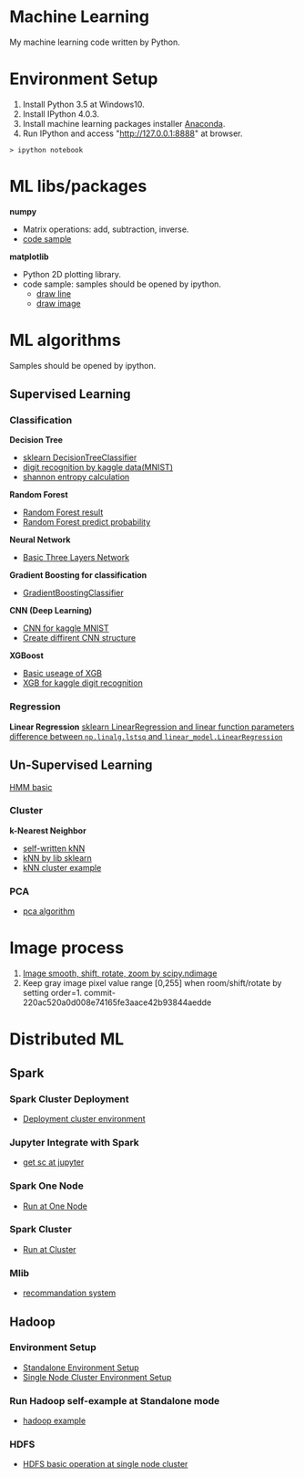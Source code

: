 Machine Learning
=================

My machine learning code written by Python.

# Environment Setup

1. Install Python 3.5 at Windows10.
2. Install IPython 4.0.3.
3. Install machine learning packages installer [Anaconda](https://www.continuum.io/downloads#_windows).
4. Run IPython and access "http://127.0.0.1:8888" at browser.

```
> ipython notebook
```


# ML libs/packages

**numpy**
* Matrix operations: add, subtraction, inverse.
* [code sample](https://github.com/ybdesire/machinelearning/blob/master/1_numpy/matrix_calc.py)

**matplotlib**
* Python 2D plotting library.
* code sample: samples should be opened by ipython.
   * [draw line](https://github.com/ybdesire/machinelearning/blob/master/3_matplotlib/hello.ipynb)
   * [draw image](https://github.com/ybdesire/machinelearning/blob/master/3_matplotlib/draw_image.ipynb)


# ML algorithms

Samples should be opened by ipython.

## Supervised Learning 

### Classification

**Decision Tree**
* [sklearn DecisionTreeClassifier](https://github.com/ybdesire/machinelearning/blob/master/4_decision_tree/1_DTs_predict.ipynb)
* [digit recognition by kaggle data(MNIST)](https://github.com/ybdesire/machinelearning/blob/master/4_decision_tree/DTs_Digit_Recognition/predict_and_generate_kaggle_result.ipynb)
* [shannon entropy calculation](https://github.com/ybdesire/machinelearning/blob/master/4_decision_tree/calc_shannon.ipynb)


**Random Forest**
* [Random Forest result](https://github.com/ybdesire/machinelearning/blob/master/5_random_forest/RF_digit_recognition.ipynb)
* [Random Forest predict probability](https://github.com/ybdesire/machinelearning/blob/master/5_random_forest/RF_digit_recognition_probability.ipynb)


**Neural Network**
* [Basic Three Layers Network](https://github.com/ybdesire/machinelearning/blob/master/6_NN/toy_example.ipynb)


**Gradient Boosting for classification**
* [GradientBoostingClassifier](https://github.com/ybdesire/machinelearning/blob/master/7_ensemble/sklearn.ensemble%20learn.ipynb)


**CNN (Deep Learning)**
* [CNN for kaggle MNIST](https://github.com/ybdesire/machinelearning/blob/master/6_NN/CNN_mnist_kaggle.ipynb)
* [Create diffirent CNN structure](https://github.com/ybdesire/machinelearning/tree/master/11_CNN)


**XGBoost**
* [Basic useage of XGB](https://github.com/ybdesire/machinelearning/blob/master/10_xgboost/easy_example/main.py)
* [XGB for kaggle digit recognition](https://github.com/ybdesire/machinelearning/blob/master/10_xgboost/xgboost_kaggle_digit_recognition.ipynb)

### Regression

**Linear Regression**
[sklearn LinearRegression and linear function parameters](https://github.com/ybdesire/machinelearning/blob/master/14_regression/Linear_Regression.ipynb)
[difference between  `np.linalg.lstsq` and `linear_model.LinearRegression`](https://github.com/ybdesire/machinelearning/blob/master/14_regression/Diff_np.linalg.lstsq_LinearRegression.ipynb)

## Un-Supervised Learning

[HMM basic](https://github.com/ybdesire/machinelearning/blob/master/15_HMM/basic_hmm.ipynb)



### Cluster

**k-Nearest Neighbor**
* [self-written kNN](https://github.com/ybdesire/machinelearning/blob/master/2_knn/knn.ipynb)
* [kNN by lib sklearn](https://github.com/ybdesire/machinelearning/blob/master/2_knn/KNeighborsClassifier.ipynb)
* [kNN cluster example](https://github.com/ybdesire/machinelearning/blob/master/12_cluster/KNN.ipynb)

### PCA
* [pca algorithm](https://github.com/ybdesire/machinelearning/blob/master/13_data_compression/PCA_demo.ipynb)

# Image process

1. [Image smooth, shift, rotate, zoom by scipy.ndimage](https://github.com/ybdesire/machinelearning/blob/master/8_image_process/image_process_scikit-image.ipynb)
2. Keep gray image pixel value range [0,255] when room/shift/rotate by setting order=1.   commit-220ac520a0d008e74165fe3aace42b93844aedde


# Distributed ML

## Spark

### Spark Cluster Deployment

* [Deployment cluster environment](https://github.com/ybdesire/machinelearning/blob/master/16_spark/)

### Jupyter Integrate with Spark

* [get sc at jupyter](https://github.com/ybdesire/machinelearning/blob/master/16_spark/spark_local_run_jupyter)

### Spark One Node

* [Run at One Node](https://github.com/ybdesire/machinelearning/blob/master/16_spark/spark_local_run_basic)


### Spark Cluster 

* [Run at Cluster](https://github.com/ybdesire/machinelearning/blob/master/16_spark/spark_cluster_run_basic)


### Mlib

* [recommandation system](https://github.com/ybdesire/machinelearning/blob/master/16_spark/recommendation_system/basic_recommendation_system.ipynb)

## Hadoop

### Environment Setup

* [Standalone Environment Setup](https://github.com/ybdesire/machinelearning/blob/master/17_hadoop/env_setup_standalone)
* [Single Node Cluster Environment Setup](https://github.com/ybdesire/machinelearning/blob/master/17_hadoop/env_setup_cluster_singlenode)

### Run Hadoop self-example at Standalone mode

* [hadoop example](https://github.com/ybdesire/machinelearning/blob/master/17_hadoop/run_example_standalone)

### HDFS

* [HDFS basic operation at single node cluster](https://github.com/ybdesire/machinelearning/tree/master/17_hadoop/env_setup_cluster_singlenode#9-hdfs-operation)

